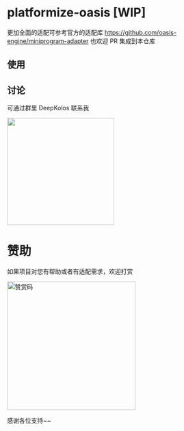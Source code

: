 # platformize-oasis [WIP]

更加全面的适配可参考官方的适配库 https://github.com/oasis-engine/miniprogram-adapter 也欢迎 PR 集成到本仓库

## 使用

## 讨论

可通过群里 DeepKolos 联系我

<img width="250" src="https://raw.githubusercontent.com/deepkolos/platformize-three/master/docs/qq-group.jpg" />

# 赞助

如果项目对您有帮助或者有适配需求，欢迎打赏

<img src="https://upload-images.jianshu.io/upload_images/252050-d3d6bfdb1bb06ddd.png?imageMogr2/auto-orient/strip%7CimageView2/2/w/1240" alt="赞赏码" width="300">

感谢各位支持~~
